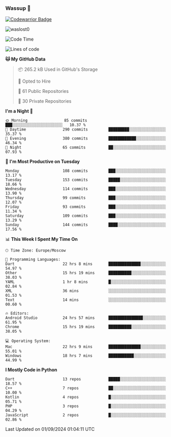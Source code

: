 ### Wassup 👋

[![Codewarrior Badge](https://www.codewars.com/users/waslost/badges/small)](https://www.codewars.com/users/waslost)

<p align="left"> <img src="https://komarev.com/ghpvc/?username=waslost0" alt="waslost0" /></p>

<!--START_SECTION:waka-->
![Code Time](http://img.shields.io/badge/Code%20Time-4%2C795%20hrs%2015%20mins-blue)

![Lines of code](https://img.shields.io/badge/From%20Hello%20World%20I%27ve%20Written-1.4%20million%20lines%20of%20code-blue)

**🐱 My GitHub Data** 

> 📦 265.2 kB Used in GitHub's Storage 
 > 
> 💼 Opted to Hire
 > 
> 📜 61 Public Repositories 
 > 
> 🔑 30 Private Repositories 
 > 
**I'm a Night 🦉** 

```text
🌞 Morning                85 commits          ███░░░░░░░░░░░░░░░░░░░░░░   10.37 % 
🌆 Daytime                290 commits         █████████░░░░░░░░░░░░░░░░   35.37 % 
🌃 Evening                380 commits         ████████████░░░░░░░░░░░░░   46.34 % 
🌙 Night                  65 commits          ██░░░░░░░░░░░░░░░░░░░░░░░   07.93 % 
```
📅 **I'm Most Productive on Tuesday** 

```text
Monday                   108 commits         ███░░░░░░░░░░░░░░░░░░░░░░   13.17 % 
Tuesday                  153 commits         █████░░░░░░░░░░░░░░░░░░░░   18.66 % 
Wednesday                114 commits         ███░░░░░░░░░░░░░░░░░░░░░░   13.90 % 
Thursday                 99 commits          ███░░░░░░░░░░░░░░░░░░░░░░   12.07 % 
Friday                   93 commits          ███░░░░░░░░░░░░░░░░░░░░░░   11.34 % 
Saturday                 109 commits         ███░░░░░░░░░░░░░░░░░░░░░░   13.29 % 
Sunday                   144 commits         ████░░░░░░░░░░░░░░░░░░░░░   17.56 % 
```


📊 **This Week I Spent My Time On** 

```text
🕑︎ Time Zone: Europe/Moscow

💬 Programming Languages: 
Dart                     22 hrs 8 mins       ██████████████░░░░░░░░░░░   54.97 % 
Other                    15 hrs 19 mins      ██████████░░░░░░░░░░░░░░░   38.03 % 
YAML                     1 hr 8 mins         █░░░░░░░░░░░░░░░░░░░░░░░░   02.84 % 
XML                      36 mins             ░░░░░░░░░░░░░░░░░░░░░░░░░   01.53 % 
Text                     14 mins             ░░░░░░░░░░░░░░░░░░░░░░░░░   00.60 % 

🔥 Editors: 
Android Studio           24 hrs 57 mins      ███████████████░░░░░░░░░░   61.95 % 
Chrome                   15 hrs 19 mins      ██████████░░░░░░░░░░░░░░░   38.05 % 

💻 Operating System: 
Mac                      22 hrs 9 mins       ██████████████░░░░░░░░░░░   55.01 % 
Windows                  18 hrs 7 mins       ███████████░░░░░░░░░░░░░░   44.99 % 
```

**I Mostly Code in Python** 

```text
Dart                     13 repos            █████░░░░░░░░░░░░░░░░░░░░   18.57 % 
C++                      7 repos             ██░░░░░░░░░░░░░░░░░░░░░░░   10.00 % 
Kotlin                   4 repos             █░░░░░░░░░░░░░░░░░░░░░░░░   05.71 % 
PHP                      3 repos             █░░░░░░░░░░░░░░░░░░░░░░░░   04.29 % 
JavaScript               2 repos             █░░░░░░░░░░░░░░░░░░░░░░░░   02.86 % 
```




 Last Updated on 01/09/2024 01:04:11 UTC
<!--END_SECTION:waka-->

